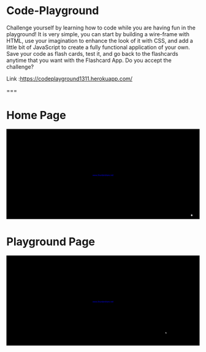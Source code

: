 # Code-Playground

Challenge yourself by learning how to code while you are having fun in the playground! It is very simple, you can start by building a wire-frame with HTML, use your imagination to enhance the look of it with CSS, and add a little bit of JavaScript to create a fully functional application of your own. Save your code as flash cards, test it, and go back to the flashcards anytime that you want with the Flashcard App. Do you accept the challenge?


Link :https://codeplayground1311.herokuapp.com/

===


Home Page
===
![alt text](https://github.com/HUSEYINTASCI/Code-Playground/blob/master/public/home/img/Home.gif)

          

Playground Page
===
![alt text](https://github.com/HUSEYINTASCI/Code-Playground/blob/master/public/home/img/Playground.gif)